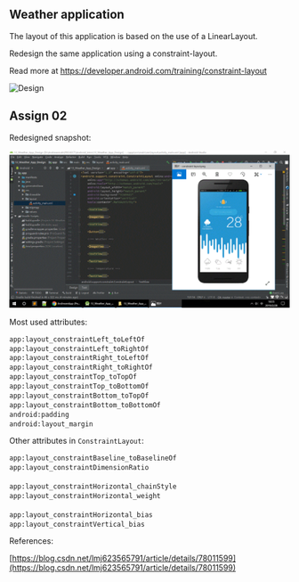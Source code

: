 ## Weather application

The layout of this application is based on the use of a LinearLayout. 

Redesign the same application using a constraint-layout.

Read more at https://developer.android.com/training/constraint-layout

![Design](linear-layout.gif)

## Assign 02

Redesigned snapshot:

![Design](constraint-layout.gif)

Most used attributes:

```xml
app:layout_constraintLeft_toLeftOf
app:layout_constraintLeft_toRightOf
app:layout_constraintRight_toLeftOf
app:layout_constraintRight_toRightOf
app:layout_constraintTop_toTopOf
app:layout_constraintTop_toBottomOf
app:layout_constraintBottom_toTopOf
app:layout_constraintBottom_toBottomOf
android:padding
android:layout_margin
```

Other attributes in `ConstraintLayout`:

```xml
app:layout_constraintBaseline_toBaselineOf
app:layout_constraintDimensionRatio

app:layout_constraintHorizontal_chainStyle
app:layout_constraintHorizontal_weight

app:layout_constraintHorizontal_bias
app:layout_constraintVertical_bias
```

References:

[https://blog.csdn.net/lmj623565791/article/details/78011599](https://blog.csdn.net/lmj623565791/article/details/78011599)
